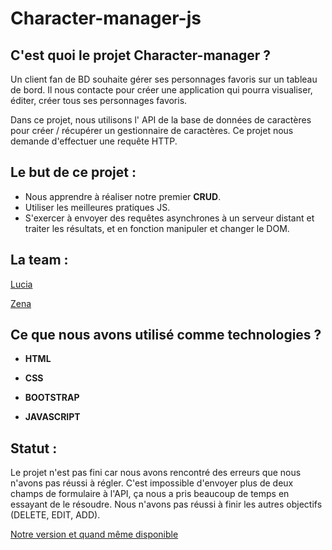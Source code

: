 # Character-manager-js

## C'est quoi le projet Character-manager ?

Un client fan de BD souhaite gérer ses personnages favoris sur un tableau de bord. Il nous contacte pour créer une application qui pourra visualiser, éditer, créer tous ses personnages favoris.

Dans ce projet, nous utilisons l' API de la base de données de caractères pour créer / récupérer un gestionnaire de caractères. Ce projet nous demande d'effectuer une requête HTTP.

## Le but de ce projet :

- Nous apprendre à réaliser notre premier **CRUD**.
- Utiliser les meilleures pratiques JS.
- S'exercer à envoyer des requêtes asynchrones à un serveur distant et traiter les résultats, et en fonction manipuler et changer le DOM.

## La team :

[Lucia](https://github.com/Luciana001)

[Zena](https://github.com/Zena-Alsibaai)

## Ce que nous avons utilisé comme technologies ?

- **HTML**

- **CSS**

- **BOOTSTRAP**

- **JAVASCRIPT**

## Statut :

Le projet n'est pas fini car nous avons rencontré des erreurs que nous n'avons pas réussi à régler.
C'est impossible d'envoyer plus de deux champs de formulaire à l'API, ça nous a pris beaucoup de temps en essayant de le résoudre. Nous n'avons pas réussi à finir les autres objectifs (DELETE, EDIT, ADD).

[ Notre version et quand même disponible](https://zena-alsibaai.github.io/character-manager-js/)
